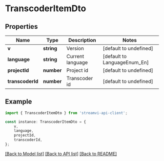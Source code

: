 # TranscoderItemDto


## Properties

Name | Type | Description | Notes
------------ | ------------- | ------------- | -------------
**v** | **string** | Version | [default to undefined]
**language** | **string** | Current language | [default to LanguageEnum_En]
**projectId** | **number** | Project id | [default to undefined]
**transcoderId** | **number** | Transcoder id | [default to undefined]

## Example

```typescript
import { TranscoderItemDto } from 'streamvi-api-client';

const instance: TranscoderItemDto = {
    v,
    language,
    projectId,
    transcoderId,
};
```

[[Back to Model list]](../README.md#documentation-for-models) [[Back to API list]](../README.md#documentation-for-api-endpoints) [[Back to README]](../README.md)
